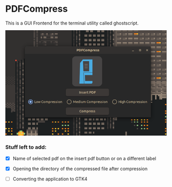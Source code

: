 # PDFCompress

This is a GUI Frontend for the terminal utility called ghostscript. 

![image](image.png)

### Stuff left to add:

- [x] Name of selected pdf on the insert pdf button or on a different label

- [x] Opening the directory of the compressed file after compression

- [ ] Converting the application to GTK4
